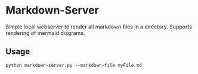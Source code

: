 # Markdown-Server
Simple local webserver to render all markdown files in a directory. Supports rendering of mermaid diagrams.
## Usage
```
python markdown-server.py --markdown-file myFile.md
```
